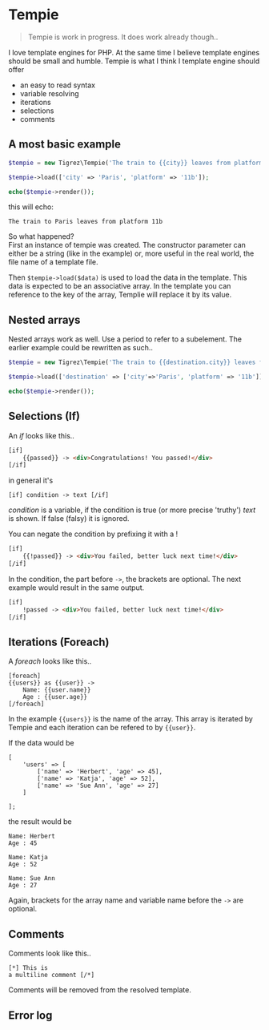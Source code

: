 # Tempie

>Tempie is work in progress. It does work already though..

I love template engines for PHP. 
At the same time I believe template engines should be small and humble.
Tempie is what I think I template engine should offer

- an easy to read syntax
- variable resolving 
- iterations
- selections
- comments 

## A most basic example

````php
$tempie = new Tigrez\Tempie('The train to {{city}} leaves from platform {{platform}}');

$tempie->load(['city' => 'Paris', 'platform' => '11b']);

echo($tempie->render());
````
this will echo:

    The train to Paris leaves from platform 11b

So what happened?  
First an instance of tempie was created. The constructor parameter can either be a string (like in the example) or, more useful in the real world, the file name of a template file. 

Then `$tempie->load($data)` is used to load the data in the template. This data is expected to be an associative array. In the template you can reference to the key of the array, Templie will replace it by its value. 

## Nested arrays
Nested arrays work as well. Use a period to refer to a subelement. The earlier example could be rewritten as such..

````php
$tempie = new Tigrez\Tempie('The train to {{destination.city}} leaves from platform {{destination.platform}}');

$tempie->load(['destination' => ['city'=>'Paris', 'platform' => '11b']]);

echo($tempie->render());
````

## Selections (If)

An *if* looks like this..

````html
[if]
    {{passed}} -> <div>Congratulations! You passed!</div>
[/if]
````

in general it's 

    [if] condition -> text [/if]

*condition* is a variable, if the condition is true (or more precise 'truthy') *text* is shown. If false (falsy) it is ignored.

You can negate the condition by prefixing it with a !

````html
[if]
    {{!passed}} -> <div>You failed, better luck next time!</div>
[/if]
````

In the condition, the part before `->`, the brackets are optional. The next example would result in the same output.

````html
[if]
    !passed -> <div>You failed, better luck next time!</div>
[/if]
````

## Iterations (Foreach)

A *foreach* looks like this..

````
[foreach] 
{{users}} as {{user}} ->
    Name: {{user.name}}
    Age : {{user.age}}
[/foreach]
````

In the example `{{users}}` is the name of the array. This array is iterated by Tempie and each iteration can be refered to by `{{user}}`.

If the data would be

    [
        'users' => [
            ['name' => 'Herbert', 'age' => 45],
            ['name' => 'Katja', 'age' => 52],
            ['name' => 'Sue Ann', 'age' => 27]
        ]

    ];

the result would be

    Name: Herbert
    Age : 45

    Name: Katja
    Age : 52

    Name: Sue Ann
    Age : 27

Again, brackets for the array name and variable name before the `->` are optional.


## Comments

Comments look like this..

````
[*] This is
a multiline comment [/*]
````
Comments will be removed from the resolved template.

## Error log
